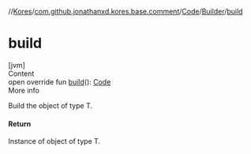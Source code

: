 //[Kores](../../../index.md)/[com.github.jonathanxd.kores.base.comment](../../index.md)/[Code](../index.md)/[Builder](index.md)/[build](build.md)



# build  
[jvm]  
Content  
open override fun [build](build.md)(): [Code](../index.md)  
More info  


Build the object of type T.



#### Return  


Instance of object of type T.

  



